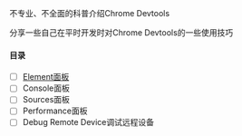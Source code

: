 不专业、不全面的科普介绍Chrome Devtools

分享一些自己在平时开发时对Chrome Devtools的一些使用技巧

#### 目录
- [ ] [Element面板]('./Element/index.md)
- [ ] Console面板
- [ ] Sources面板
- [ ] Performance面板
- [ ] Debug Remote Device调试远程设备
